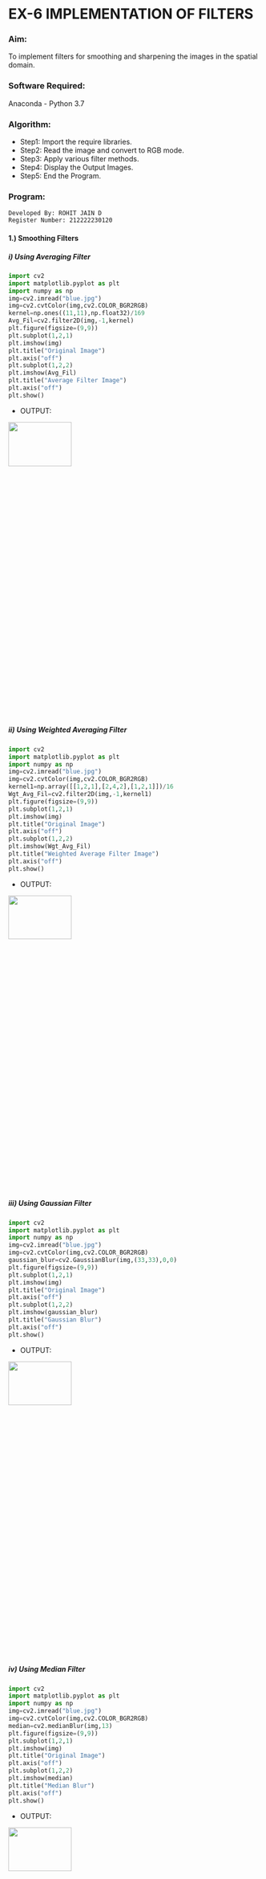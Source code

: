 # EX-6 IMPLEMENTATION OF FILTERS
### Aim:
To implement filters for smoothing and sharpening the images in the spatial domain.
### Software Required:
Anaconda - Python 3.7
### Algorithm:
- Step1: Import the require libraries.
- Step2: Read the image and convert to RGB mode.
- Step3: Apply various filter methods.
- Step4: Display the Output Images.
- Step5: End the Program.
### Program:
```
Developed By: ROHIT JAIN D
Register Number: 212222230120
```
#### 1.) Smoothing Filters
##### i) Using Averaging Filter
```Python
import cv2
import matplotlib.pyplot as plt
import numpy as np
img=cv2.imread("blue.jpg")
img=cv2.cvtColor(img,cv2.COLOR_BGR2RGB)
kernel=np.ones((11,11),np.float32)/169
Avg_Fil=cv2.filter2D(img,-1,kernel)
plt.figure(figsize=(9,9))
plt.subplot(1,2,1)
plt.imshow(img)
plt.title("Original Image")
plt.axis("off")
plt.subplot(1,2,2)
plt.imshow(Avg_Fil)
plt.title("Average Filter Image")
plt.axis("off")
plt.show()
```
- OUTPUT:<br>
<img height=15% width=50% src="https://github.com/ROHITJAIND/IMPLEMENTATION-OF-FILTERS-IN-IMAGES/assets/118707073/651b0051-1e3b-416d-b184-d9155bf0413d">


##### ii) Using Weighted Averaging Filter
```Python
import cv2
import matplotlib.pyplot as plt
import numpy as np
img=cv2.imread("blue.jpg")
img=cv2.cvtColor(img,cv2.COLOR_BGR2RGB)
kernel1=np.array([[1,2,1],[2,4,2],[1,2,1]])/16
Wgt_Avg_Fil=cv2.filter2D(img,-1,kernel1)
plt.figure(figsize=(9,9))
plt.subplot(1,2,1)
plt.imshow(img)
plt.title("Original Image")
plt.axis("off")
plt.subplot(1,2,2)
plt.imshow(Wgt_Avg_Fil)
plt.title("Weighted Average Filter Image")
plt.axis("off")
plt.show()
```
- OUTPUT:<br>
<img height=15% width=50% src="https://github.com/ROHITJAIND/IMPLEMENTATION-OF-FILTERS-IN-IMAGES/assets/118707073/ec12d024-2b3d-4f61-b019-7efcc4ff0178">

##### iii) Using Gaussian Filter
```Python
import cv2
import matplotlib.pyplot as plt
import numpy as np
img=cv2.imread("blue.jpg")
img=cv2.cvtColor(img,cv2.COLOR_BGR2RGB)
gaussian_blur=cv2.GaussianBlur(img,(33,33),0,0)
plt.figure(figsize=(9,9))
plt.subplot(1,2,1)
plt.imshow(img)
plt.title("Original Image")
plt.axis("off")
plt.subplot(1,2,2)
plt.imshow(gaussian_blur)
plt.title("Gaussian Blur")
plt.axis("off")
plt.show()
```
- OUTPUT:<br>
<img height=15% width=50% src="https://github.com/ROHITJAIND/IMPLEMENTATION-OF-FILTERS-IN-IMAGES/assets/118707073/6ed5810f-4768-488c-be58-634b2d57b2fe">

##### iv) Using Median Filter
```Python
import cv2
import matplotlib.pyplot as plt
import numpy as np
img=cv2.imread("blue.jpg")
img=cv2.cvtColor(img,cv2.COLOR_BGR2RGB)
median=cv2.medianBlur(img,13)
plt.figure(figsize=(9,9))
plt.subplot(1,2,1)
plt.imshow(img)
plt.title("Original Image")
plt.axis("off")
plt.subplot(1,2,2)
plt.imshow(median)
plt.title("Median Blur")
plt.axis("off")
plt.show()
```
- OUTPUT:<br>
<img height=15% width=50% src="https://github.com/ROHITJAIND/IMPLEMENTATION-OF-FILTERS-IN-IMAGES/assets/118707073/39703063-9937-4ede-87cb-49003b65964f">


#### 2.) Sharpening Filters
##### i) Using Laplacian Kernal
```Python
import cv2
import matplotlib.pyplot as plt
import numpy as np
img=cv2.imread("blue.jpg")
img=cv2.cvtColor(img,cv2.COLOR_BGR2RGB)
kernel=np.array([[-1,-1,-1],[2,-2,1],[2,1,-1]])
Lapla_Kernel=cv2.filter2D(img,-1,kernel)
plt.figure(figsize=(9,9))
plt.subplot(1,2,1)
plt.imshow(img)
plt.title("Original Image")
plt.axis("off")
plt.subplot(1,2,2)
plt.imshow(Lapla_Kernel)
plt.title("Laplacian Kernel")
plt.axis("off")
plt.show()
```
- OUTPUT:<br>
<img height=15% width=50% src="https://github.com/ROHITJAIND/IMPLEMENTATION-OF-FILTERS-IN-IMAGES/assets/118707073/2d27a1bb-cad7-45d9-a228-20a4d56f3c97">


##### ii) Using Laplacian Operator
```Python
import cv2
import matplotlib.pyplot as plt
import numpy as np
img=cv2.imread("blue.jpg")
img=cv2.cvtColor(img,cv2.COLOR_BGR2RGB)
Lapla_Opertr=cv2.Laplacian(img,cv2.CV_64F)
plt.figure(figsize=(9,9))
plt.subplot(1,2,1)
plt.imshow(img)
plt.title("Original Image")
plt.axis("off")
plt.subplot(1,2,2)
plt.imshow(Lapla_Opertr)
plt.title("Laplacian Kernel")
plt.axis("off")
plt.show()
```
- OUTPUT:<br>
<img height=15% width=50% src="https://github.com/ROHITJAIND/IMPLEMENTATION-OF-FILTERS-IN-IMAGES/assets/118707073/e9a40619-bfdc-4169-932b-aa3bf923d2cb">


### Result:
Thus the filters are designed for smoothing and sharpening the images in the spatial domain.
